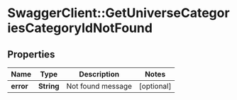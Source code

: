 # SwaggerClient::GetUniverseCategoriesCategoryIdNotFound

## Properties
Name | Type | Description | Notes
------------ | ------------- | ------------- | -------------
**error** | **String** | Not found message | [optional] 


